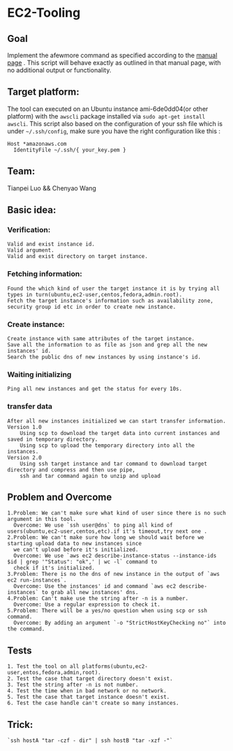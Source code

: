 # EC2-Tooling
## Goal
Implement the afewmore command as specified according to the [manual page](https://github.com/ltp19930730/EC2-Tooling/blob/master/manual.txt) .
This script will behave exactly as outlined in that manual page, with no additional output or functionality.

## Target platform:

The tool can executed on an Ubuntu instance ami-6de0dd04(or other platform) with the `awscli` package installed via `sudo apt-get install awscli`. This script also based on the configuration of your ssh file which is under `~/.ssh/config`, make sure you have the right configuration like this :
```
Host *amazonaws.com
  IdentityFile ~/.ssh/{ your_key.pem }
```

## Team:
Tianpei Luo && Chenyao Wang

## Basic idea:
### Verification:
	Valid and exist instance id.
	Valid argument.
	Valid and exist directory on target instance.

### Fetching information:
	Found the which kind of user the target instance it is by trying all types in turn(ubuntu,ec2-user,centos,fedora,admin.root).
	Fetch the target instance's information such as availability zone, security group id etc in order to create new instance.

### Create instance:
	Create instance with same attributes of the target instance.
	Save all the information to as file as json and grep all the new instances' id.
	Search the public dns of new instances by using instance's id.

### Waiting initializing
	Ping all new instances and get the status for every 10s.

### transfer data
	After all new instances initialized we can start transfer information.
	Version 1.0
		Using scp to download the target data into current instances and saved in temporary directory.
		Using scp to upload the temporary directory into all the instances.
	Version 2.0
		Using ssh target instance and tar command to download target directory and compress and then use pipe,
		ssh and tar command again to unzip and upload

##  Problem and Overcome
	1.Problem: We can't make sure what kind of user since there is no such argument in this tool.
	  Overcome: We use `ssh user@dns` to ping all kind of users(ubuntu,ec2-user,centos,etc).if it's timeout,try next one .
	2.Problem: We can't make sure how long we should wait before we starting upload data to new instances since
	  we can't upload before it's initialized.
	  Overcome: We use `aws ec2 describe-instance-status --instance-ids $id | grep '"Status": "ok",' | wc -l` command to 
	  check if it's initialized.
	3.Problem: There is no the dns of new instance in the output of `aws ec2 run-instances`.
	  Overcome: Use the instances' id and command `aws ec2 describe-instances` to grab all new instances' dns.
	4.Problem: Can't make use the string after -n is a number.
	  Overcome: Use a regular expression to check it.
	5.Problem: There will be a yes/no question when using scp or ssh command.
	  Overcome: By adding an argument `-o "StrictHostKeyChecking no"` into the command.

##  Tests
	1. Test the tool on all platforms(ubuntu,ec2-user,entos,fedora,admin,root).
	2. Test the case that target directory doesn't exist.
	3. Test the string after -n is not number.
	4. Test the time when in bad network or no network.
	5. Test the case that target instance doesn't exist.
	6. Test the case handle can't create so many instances.

##  Trick:
	`ssh hostA "tar -czf - dir" | ssh hostB "tar -xzf -"`

